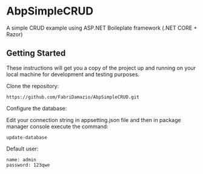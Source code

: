 # AbpSimpleCRUD
A simple CRUD example using ASP.NET Boileplate framework (.NET CORE + Razor)

## Getting Started

These instructions will get you a copy of the project up and running on your local machine for development and testing purposes.

Clone the repository:
```
https://github.com/FabriDamazio/AbpSimpleCRUD.git
```
Configure the database:

Edit your connection string in appsetting.json file and then in package manager console execute the command:
 
```
update-database
```

Default user:
```
name: admin
password: 123qwe
```
